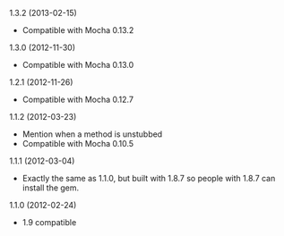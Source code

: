 1.3.2 (2013-02-15)
* Compatible with Mocha 0.13.2

1.3.0 (2012-11-30)
* Compatible with Mocha 0.13.0

1.2.1 (2012-11-26)
* Compatible with Mocha 0.12.7

1.1.2 (2012-03-23)
* Mention when a method is unstubbed
* Compatible with Mocha 0.10.5

1.1.1 (2012-03-04)
* Exactly the same as 1.1.0, but built with 1.8.7 so people with 1.8.7 can
  install the gem.

1.1.0 (2012-02-24)
* 1.9 compatible
